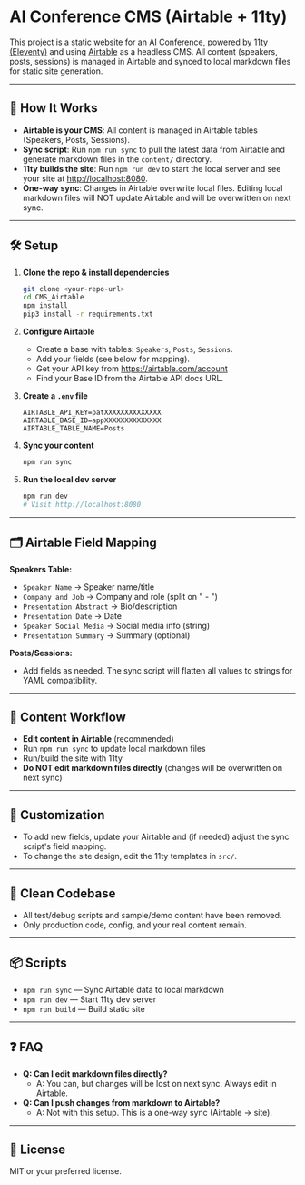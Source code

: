 # AI Conference CMS (Airtable + 11ty)

This project is a static website for an AI Conference, powered by [11ty (Eleventy)](https://www.11ty.dev/) and using [Airtable](https://airtable.com/) as a headless CMS. All content (speakers, posts, sessions) is managed in Airtable and synced to local markdown files for static site generation.

---

## 🚀 How It Works

- **Airtable is your CMS**: All content is managed in Airtable tables (Speakers, Posts, Sessions).
- **Sync script**: Run `npm run sync` to pull the latest data from Airtable and generate markdown files in the `content/` directory.
- **11ty builds the site**: Run `npm run dev` to start the local server and see your site at [http://localhost:8080](http://localhost:8080).
- **One-way sync**: Changes in Airtable overwrite local files. Editing local markdown files will NOT update Airtable and will be overwritten on next sync.

---

## 🛠️ Setup

1. **Clone the repo & install dependencies**
   ```bash
   git clone <your-repo-url>
   cd CMS_Airtable
   npm install
   pip3 install -r requirements.txt
   ```

2. **Configure Airtable**
   - Create a base with tables: `Speakers`, `Posts`, `Sessions`.
   - Add your fields (see below for mapping).
   - Get your API key from https://airtable.com/account
   - Find your Base ID from the Airtable API docs URL.

3. **Create a `.env` file**
   ```env
   AIRTABLE_API_KEY=patXXXXXXXXXXXXXX
   AIRTABLE_BASE_ID=appXXXXXXXXXXXXXX
   AIRTABLE_TABLE_NAME=Posts
   ```

4. **Sync your content**
   ```bash
   npm run sync
   ```

5. **Run the local dev server**
   ```bash
   npm run dev
   # Visit http://localhost:8080
   ```

---

## 🗂️ Airtable Field Mapping

**Speakers Table:**
- `Speaker Name` → Speaker name/title
- `Company and Job` → Company and role (split on " - ")
- `Presentation Abstract` → Bio/description
- `Presentation Date` → Date
- `Speaker Social Media` → Social media info (string)
- `Presentation Summary` → Summary (optional)

**Posts/Sessions:**
- Add fields as needed. The sync script will flatten all values to strings for YAML compatibility.

---

## 🔄 Content Workflow

- **Edit content in Airtable** (recommended)
- Run `npm run sync` to update local markdown files
- Run/build the site with 11ty
- **Do NOT edit markdown files directly** (changes will be overwritten on next sync)

---

## 🧩 Customization
- To add new fields, update your Airtable and (if needed) adjust the sync script's field mapping.
- To change the site design, edit the 11ty templates in `src/`.

---

## 🧹 Clean Codebase
- All test/debug scripts and sample/demo content have been removed.
- Only production code, config, and your real content remain.

---

## 📦 Scripts
- `npm run sync` — Sync Airtable data to local markdown
- `npm run dev` — Start 11ty dev server
- `npm run build` — Build static site

---

## ❓ FAQ
- **Q: Can I edit markdown files directly?**
  - A: You can, but changes will be lost on next sync. Always edit in Airtable.
- **Q: Can I push changes from markdown to Airtable?**
  - A: Not with this setup. This is a one-way sync (Airtable → site).

---

## 📝 License
MIT or your preferred license. 
